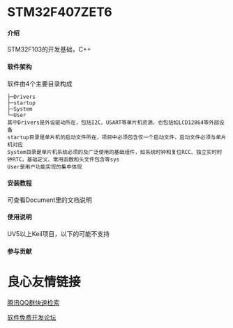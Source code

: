 # STM32F407ZET6

#### 介绍
STM32F103的开发基础，C++

#### 软件架构
软件由4个主要目录构成
```
├─Drivers
├─startup
├─System
└─User
其中Drivers是外设驱动所在，包括I2C、USART等单片机资源，也包括如LCD12864等外部设备
startup目录是单片机的启动文件所在，项目中必须包含仅一个启动文件，启动文件必须与单片机对应
System目录是单片机系统必须的及广泛使用的基础组件，如系统时钟和复位RCC、独立实时时钟RTC，基础定义、常用函数和头文件包含等sys
User是用户功能实现的集中体现
```
#### 安装教程

可查看Document里的文档说明

#### 使用说明

UV5以上Keil项目，以下的可能不支持

#### 参与贡献


 # 良心友情链接

[腾讯QQ群快速检索](http://u.720life.cn/s/8cf73f7c)

[软件免费开发论坛](http://u.720life.cn/s/bbb01dc0)